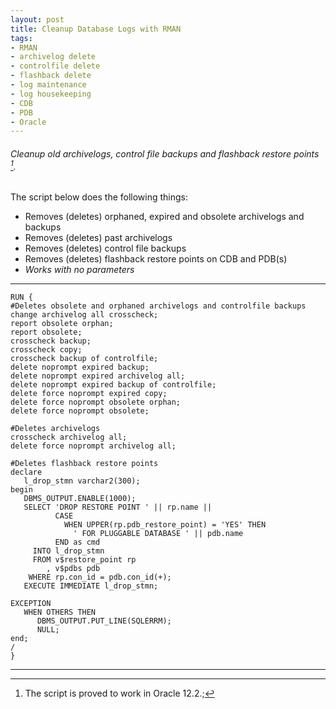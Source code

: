 ```yaml
---
layout: post
title: Cleanup Database Logs with RMAN
tags:
- RMAN
- archivelog delete
- controlfile delete
- flashback delete
- log maintenance
- log housekeeping
- CDB
- PDB
- Oracle
---
```


###### Cleanup old archivelogs, control file backups and flashback restore points [^1].
[^1]: The script is proved to work in Oracle 12.2.;


The script below does the following things:

- Removes (deletes) orphaned, expired and obsolete archivelogs and backups
- Removes (deletes) past archivelogs
- Removes (deletes) control file backups
- Removes (deletes) flashback restore points on CDB and PDB(s)
- *Works with no parameters*

---

```shell
RUN {
#Deletes obsolete and orphaned archivelogs and controlfile backups
change archivelog all crosscheck;
report obsolete orphan;
report obsolete;
crosscheck backup;
crosscheck copy;
crosscheck backup of controlfile;
delete noprompt expired backup;
delete noprompt expired archivelog all;
delete noprompt expired backup of controlfile;
delete force noprompt expired copy;
delete force noprompt obsolete orphan;
delete force noprompt obsolete;

#Deletes archivelogs
crosscheck archivelog all;
delete force noprompt archivelog all;

#Deletes flashback restore points
declare
   l_drop_stmn varchar2(300);
begin
   DBMS_OUTPUT.ENABLE(1000);
   SELECT 'DROP RESTORE POINT ' || rp.name ||
          CASE
            WHEN UPPER(rp.pdb_restore_point) = 'YES' THEN
              ' FOR PLUGGABLE DATABASE ' || pdb.name
          END as cmd
     INTO l_drop_stmn
     FROM v$restore_point rp
        , v$pdbs pdb
    WHERE rp.con_id = pdb.con_id(+);
   EXECUTE IMMEDIATE l_drop_stmn;

EXCEPTION
   WHEN OTHERS THEN
      DBMS_OUTPUT.PUT_LINE(SQLERRM);
      NULL;
end;
/
}
```

---
